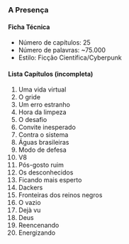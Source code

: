 ---
---

### A Presença

#### Ficha Técnica

- Número de capítulos: 25
- Número de palavras: ~75.000
- Estilo: Ficção Científica/Cyberpunk

#### Lista Capítulos (incompleta)

1.  Uma vida virtual
2.  O gride
3.  Um erro estranho
4.  Hora da limpeza
5.  O desafio
6.  Convite inesperado
7.  Contra o sistema
8.  Águas brasileiras
9.  Modo de defesa
10. V8
11. Pós-gosto ruim
12. Os desconhecidos
13. Ficando mais esperto
14. Dackers
15. Fronteiras dos reinos negros
16. O vazio
17. Dejà vu
18. Deus
19. Reencenando
20. Energizando
